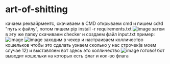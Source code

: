# art-of-shitting
качаем реквайрментс, скачиваем в CMD
    открываем cmd и пишем cd/d  "путь к файлу", потом пишем pip install -r requirements.txt
![image](https://user-images.githubusercontent.com/102196172/159601101-0c53b758-5252-401d-af62-fc6a4eae55ea.png)
затем в эту же папку скачиваем checker и создаем файл input.txt
пример: ![image](https://user-images.githubusercontent.com/102196172/159601297-e975d060-bc55-4519-bd46-7bb78ad058da.png)
![image](https://user-images.githubusercontent.com/102196172/159601315-c168957a-2e13-47ef-a191-9b352c60e09f.png)
заходим в чекер и настраиваем колличество кошельков
    чтобы это сделать узнаем сколько у нас строчек(в моем случае 12) и выставляем вот здесь это колличество
    ![image](https://user-images.githubusercontent.com/102196172/159601547-306c3292-e5ef-4958-92ab-e4cc84692c92.png)
    готово! бот выводит кошельки на которых есть флаг и кол-во флага
